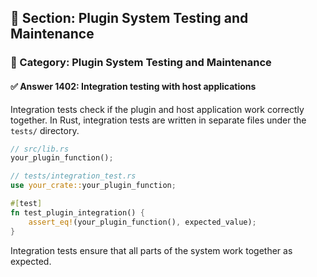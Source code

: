 ## 📘 Section: Plugin System Testing and Maintenance  
### 🔹 Category: Plugin System Testing and Maintenance  
#### ✅ Answer 1402: Integration testing with host applications

Integration tests check if the plugin and host application work correctly together. In Rust, integration tests are written in separate files under the `tests/` directory.

```rust
// src/lib.rs
your_plugin_function();

// tests/integration_test.rs
use your_crate::your_plugin_function;

#[test]
fn test_plugin_integration() {
    assert_eq!(your_plugin_function(), expected_value);
}
```
Integration tests ensure that all parts of the system work together as expected.
